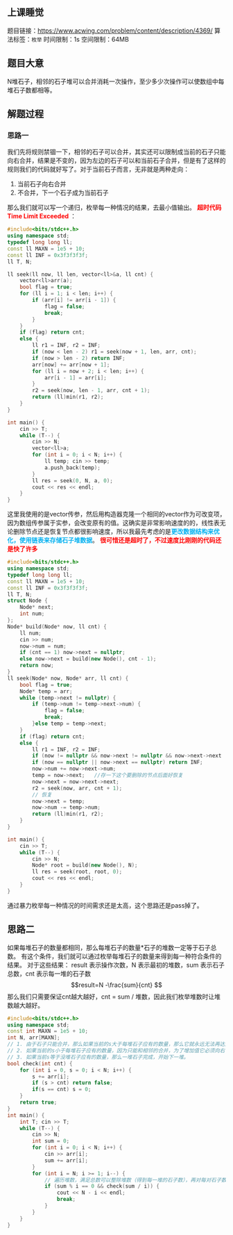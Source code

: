 ## 上课睡觉
题目链接：<https://www.acwing.com/problem/content/description/4369/>
算法标签：`枚举`
时间限制：1s
空间限制：64MB
## 题目大意
N堆石子，相邻的石子堆可以合并消耗一次操作，至少多少次操作可以使数组中每堆石子数都相等。
## 解题过程
### 思路一
我们先将规则禁锢一下，相邻的石子可以合并，其实还可以限制成当前的石子只能向右合并，结果是不变的，因为左边的石子可以和当前石子合并，但是有了这样的规则我们的代码就好写了。对于当前石子而言，无非就是两种走向：
1. 当前石子向右合并
2. 不合并，下一个石子成为当前石子
   
那么我们就可以写一个递归，枚举每一种情况的结果，去最小值输出。
<strong style="color:#ff0000;">超时代码 Time Limit Exceeded   </strong>：
```cpp
#include<bits/stdc++.h>
using namespace std;
typedef long long ll;
const ll MAXN = 1e5 + 10;
const ll INF = 0x3f3f3f3f;
ll T, N;

ll seek(ll now, ll len, vector<ll>&a, ll cnt) {
	vector<ll>arr(a);
	bool flag = true;
	for (ll i = 1; i < len; i++) {
		if (arr[i] != arr[i - 1]) {
			flag = false;
			break;
		}
	}
	if (flag) return cnt;
	else {
		ll r1 = INF, r2 = INF;
		if (now < len - 2) r1 = seek(now + 1, len, arr, cnt);
		if (now > len - 2) return INF;
		arr[now] += arr[now + 1];
		for (ll i = now + 2; i < len; i++) {
			arr[i - 1] = arr[i];
		}
		r2 = seek(now, len - 1, arr, cnt + 1);
		return (ll)min(r1, r2);
	}
}

int main() {
	cin >> T;
	while (T--) {
		cin >> N;
		vector<ll>a;
		for (int i = 0; i < N; i++) {
			ll temp; cin >> temp;
			a.push_back(temp);
		}
		ll res = seek(0, N, a, 0);
		cout << res << endl;
	}
}
```
这里我使用的是vector传参，然后用构造器克隆一个相同的vector作为可改变项，因为数组传参属于实参，会改变原有的值。这确实是非常影响速度的的，线性表无论删除节点还是恢复节点都很影响速度，所以我最先考虑的是<strong style="color:#00b0f0;">更改数据结构来优化，使用链表来存储石子堆数据</strong>。
<strong style="color:#ff0000;">很可惜还是超时了，不过速度比刚刚的代码还是快了许多</strong>
```cpp
#include<bits/stdc++.h>
using namespace std;
typedef long long ll;
const ll MAXN = 1e5 + 10;
const ll INF = 0x3f3f3f3f;
ll T, N;
struct Node {
	Node* next;
	int num;
};
Node* build(Node* now, ll cnt) {
	ll num;
	cin >> num;
	now->num = num;
	if (cnt == 1) now->next = nullptr;
	else now->next = build(new Node(), cnt - 1);
	return now;
}
ll seek(Node* now, Node* arr, ll cnt) {
	bool flag = true;
	Node* temp = arr;
	while (temp->next != nullptr) {
		if (temp->num != temp->next->num) {
			flag = false;
			break;
		}else temp = temp->next;
	}
	if (flag) return cnt;
	else {
		ll r1 = INF, r2 = INF;
		if (now != nullptr && now->next != nullptr && now->next->next != nullptr) r1 = seek(now->next, arr, cnt);
		if (now == nullptr || now->next == nullptr) return INF;
		now->num += now->next->num;
		temp = now->next;	//存一下这个要删除的节点后面好恢复
		now->next = now->next->next;
		r2 = seek(now, arr, cnt + 1);
		// 恢复
		now->next = temp;
		now->num -= temp->num;
		return (ll)min(r1, r2);
	}
}

int main() {
	cin >> T;
	while (T--) {
		cin >> N;
		Node* root = build(new Node(), N);
		ll res = seek(root, root, 0);
		cout << res << endl;
	}
}
```
通过暴力枚举每一种情况的时间需求还是太高，这个思路还是pass掉了。
## 思路二
如果每堆石子的数量都相同，那么每堆石子的数量*石子的堆数一定等于石子总数。
有这个条件，我们就可以通过枚举每堆石子的数量来得到每一种符合条件的结果。
对于这些结果：
result 表示操作次数，N 表示最初的堆数，sum 表示石子总数，cnt 表示每一堆的石子数
$$result=N -\frac{sum}{cnt} $$
那么我们只需要保证cnt越大越好，cnt = sum / 堆数，因此我们枚举堆数时让堆数越大越好。
```cpp
#include<bits/stdc++.h>
using namespace std;
const int MAXN = 1e5 + 10;
int N, arr[MAXN];
// 1. 由于石子只能合并，那么如果当前的s大于每堆石子应有的数量，那么它就永远无法再达到这个值。
// 2. 如果当前的s小于每堆石子应有的数量，因为只能和相邻的合并，为了增加值它必须向右合并
// 3. 如果当前s等于没堆石子应有的数量，那么一堆石子完成，开始下一堆。
bool check(int cnt) {
	for (int i = 0, s = 0; i < N; i++) {
		s += arr[i];
		if (s > cnt) return false;
		if(s == cnt) s = 0;
	}
	return true;
}
int main() {
	int T; cin >> T;
	while (T--) {
		cin >> N;
		int sum = 0;
		for (int i = 0; i < N; i++) {
			cin >> arr[i];
			sum += arr[i];
		}
		for (int i = N; i >= 1; i--) {
			// 遍历堆数，满足总数可以整除堆数（得到每一堆的石子数），再对每对石子数量能否成立进行检验
			if (sum % i == 0 && check(sum / i)) {
				cout << N - i << endl;
				break;
			}
		}
	}
}
```